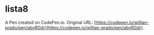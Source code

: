 # lista8

A Pen created on CodePen.io. Original URL: [https://codepen.io/willian-prado/pen/abvRGdr](https://codepen.io/willian-prado/pen/abvRGdr).


